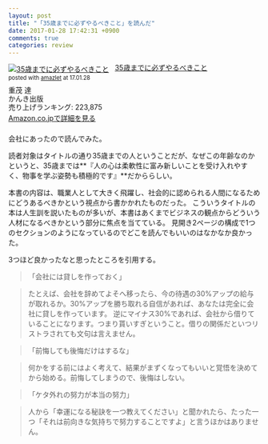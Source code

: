 ```yaml
---
layout: post
title: "「35歳までに必ずやるべきこと」を読んだ"
date: 2017-01-28 17:42:31 +0900
comments: true
categories: review
---
```


<div class="amazlet-box" style="margin-bottom:1.5em;"><div class="amazlet-image" style="float:left;margin:0px 12px 1px 0px;"><a href="http://www.amazon.co.jp/exec/obidos/ASIN/4761260246/iriyaufo-22" name="amazletlink" target="_blank"><img src="https://images-fe.ssl-images-amazon.com/images/I/4167D7FB6PL._SL160_.jpg" alt="35歳までに必ずやるべきこと" style="border: none;" /></a></div><div class="amazlet-info" style="line-height:120%; margin-bottom: 10px"><div class="amazlet-name" style="margin-bottom:10px;line-height:120%"><a href="http://www.amazon.co.jp/exec/obidos/ASIN/4761260246/iriyaufo-22" name="amazletlink" target="_blank">35歳までに必ずやるべきこと</a><div class="amazlet-powered-date" style="font-size:80%;margin-top:5px;line-height:120%">posted with <a href="http://www.amazlet.com/" title="amazlet" target="_blank">amazlet</a> at 17.01.28</div></div><div class="amazlet-detail">重茂 達 <br />かんき出版 <br />売り上げランキング: 223,875<br /></div><div class="amazlet-sub-info" style="float: left;"><div class="amazlet-link" style="margin-top: 5px"><a href="http://www.amazon.co.jp/exec/obidos/ASIN/4761260246/iriyaufo-22" name="amazletlink" target="_blank">Amazon.co.jpで詳細を見る</a></div></div></div><div class="amazlet-footer" style="clear: left"></div></div>

会社にあったので読んでみた。

読者対象はタイトルの通り35歳までの人ということだが、なぜこの年齢なのかというと、35歳までは**『人の心は柔軟性に富み新しいことを受け入れやすく、物事を学ぶ姿勢も積極的です』**だかららしい。

本書の内容は、職業人として大きく飛躍し、社会的に認められる人間になるためにどうあるべきかという視点から書かかれたものだった。
こういうタイトルの本は人生訓を説いたものが多いが、本書はあくまでビジネスの観点からどういう人材になるべきかという部分に焦点を当てている。
見開き2ページの構成で1つのセクションのようになっているのでどこを読んでもいいのはなかなか良かった。

3つほど良かったなと思ったところを引用する。

> 「会社には貸しを作っておく」

> たとえば、会社を辞めてよそへ移ったら、今の待遇の30%アップの給与が取れるか。30%アップを勝ち取れる自信があれば、あなたは完全に会社に貸しを作っています。
> 逆にマイナス30%であれば、会社から借りていることになります。つまり貰いすぎということ。借りの関係だといつリストラされても文句は言えません。

> 「前悔しても後悔だけはするな」

> 何かをする前にはよく考えて、結果がまずくなってもいいと覚悟を決めてから始める。前悔してしまうので、後悔はしない。

> 「ケタ外れの努力が本当の努力」

> 人から「幸運になる秘訣を一つ教えてください」と聞かれたら、たった一つ「それは前向きな気持ちで努力することですよ」と言うほかはありません。
